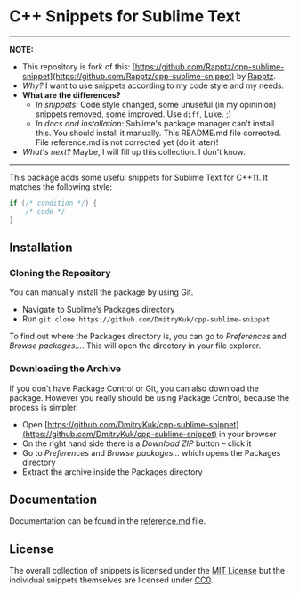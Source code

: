 # C++ Snippets for Sublime Text

---
**NOTE:**
- This repository is fork of this: [https://github.com/Rapptz/cpp-sublime-snippet](https://github.com/Rapptz/cpp-sublime-snippet) by [Rapptz](https://github.com/Rapptz).
- *Why?* I want to use snippets according to my code style and my needs.
- **What are the differences?**
    + *In snippets:* Code style changed, some unuseful (in my opininion) snippets removed, some improved. Use `diff`, Luke. ;)
    + *In docs and installation:* Sublime's package manager can't install this. You should install it manually. This README.md file corrected. File reference.md is not corrected yet (do it later)!
- *What's next?* Maybe, I will fill up this collection. I don't know.
---

This package adds some useful snippets for Sublime Text for C++11. It matches the following style:

```cpp
if (/* condition */) {
    /* code */
}
```

## Installation

### Cloning the Repository

You can manually install the package by using Git.

- Navigate to Sublime’s Packages directory
- Run `git clone https://github.com/DmitryKuk/cpp-sublime-snippet`

To find out where the Packages directory is, you can go to _Preferences_ and _Browse packages…_. This will open the directory in your file explorer.

### Downloading the Archive

If you don’t have Package Control or Git, you can also download the package. However you really should be using Package Control, because the process is simpler.

- Open [https://github.com/DmitryKuk/cpp-sublime-snippet](https://github.com/DmitryKuk/cpp-sublime-snippet) in your browser
- On the right hand side there is a _Download ZIP_ button – click it
- Go to _Preferences_ and _Browse packages…_ which opens the Packages directory
- Extract the archive inside the Packages directory

## Documentation

Documentation can be found in the [reference.md](https://github.com/DmitryKuk/cpp-sublime-snippet/blob/master/reference.md) file.

## License

The overall collection of snippets is licensed under the [MIT License](http://opensource.org/licenses/MIT) but the individual snippets themselves are licensed under [CC0](https://creativecommons.org/publicdomain/zero/1.0/).
